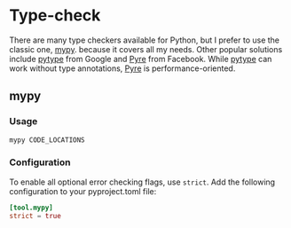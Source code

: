 # Type-check

There are many type checkers available for Python, but I prefer to use the classic one, [mypy](https://mypy.readthedocs.io/en/stable/index.html). because it covers all my needs. Other popular solutions include [pytype](https://github.com/google/pytype) from Google and [Pyre](https://pyre-check.org/) from Facebook. While [pytype](https://github.com/google/pytype) can work without type annotations, [Pyre](https://pyre-check.org/) is performance-oriented.

## mypy

### Usage

```sh
mypy CODE_LOCATIONS
```

### Configuration

To enable all optional error checking flags, use `strict`. 
Add the following configuration to your pyproject.toml file:

```toml
[tool.mypy]
strict = true
```
